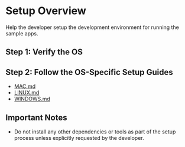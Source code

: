 # Setup Overview

Help the developer setup the development environment for running the sample apps.

## Step 1: Verify the OS

## Step 2: Follow the OS-Specific Setup Guides

- [MAC.md](https://github.com/atlanhq/application-sdk/blob/main/docs/docs/setup/MAC.md)
- [LINUX.md](https://github.com/atlanhq/application-sdk/blob/main/docs/docs/setup/LINUX.md)
- [WINDOWS.md](https://github.com/atlanhq/application-sdk/blob/main/docs/docs/setup/WINDOWS.md)

## Important Notes
- Do not install any other dependencies or tools as part of the setup process unless explicitly requested by the developer.